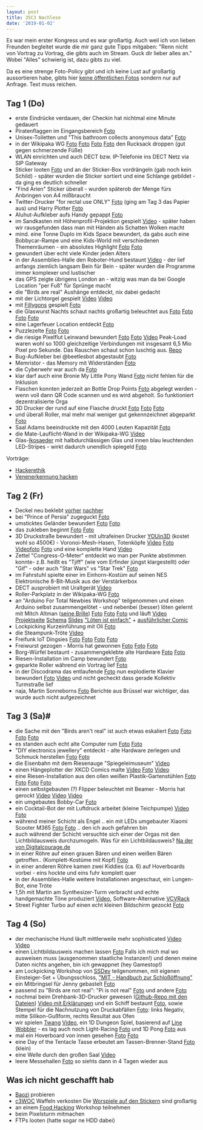 ```yaml
---
layout: post
title: 35C3 Nachlese
date: '2019-01-02'
---
```


Es war mein erster Kongress und es war großartig. Auch weil ich von lieben Freunden begleitet wurde die mir ganz gute Tipps mitgaben: "Renn nicht von Vortrag zu Vortrag, die gibts auch im Stream. Guck dir lieber alles an." Wobei "Alles" schwierig ist, dazu gibts zu viel.

Da es eine strenge Foto-Policy gibt und ich keine Lust auf großartig aussortieren habe, gibts hier [keine öffentlichen Fotos](https://photos.app.goo.gl/XrDhukoyo7UURHgV9) sondern nur auf Anfrage. Text muss reichen.


## Tag 1 (Do)

- erste Eindrücke verdauen, der Checkin hat nichtmal eine Minute gedauert
- Piratenflaggen im Eingangsbereich [Foto](https://photos.google.com/share/AF1QipOFq0Eu1vWc-RAp0bWObJ9ZwFFbpjKNJmv-EwgDVvxvTMpLmzAWlYWSTdF8DcYCfg/photo/AF1QipM5tgWFKjVdzbSntVLMojgY3U-GdIbg6AY-mExw?key=enJMOTBHTWx6OXBCNDlxMklqN25UUDBPZTUyMXB3)
- Unisex-Toiletten und "This bathroom collects anonymous data" [Foto](https://photos.google.com/share/AF1QipOFq0Eu1vWc-RAp0bWObJ9ZwFFbpjKNJmv-EwgDVvxvTMpLmzAWlYWSTdF8DcYCfg/photo/AF1QipPI9Ji4tpvrKE9VbmOPDMZ-CRgL_2zZk0eNBD8K?key=enJMOTBHTWx6OXBCNDlxMklqN25UUDBPZTUyMXB3)
- in der Wikipaka WG [Foto](https://photos.google.com/share/AF1QipOFq0Eu1vWc-RAp0bWObJ9ZwFFbpjKNJmv-EwgDVvxvTMpLmzAWlYWSTdF8DcYCfg/photo/AF1QipP6M419XIquHNauboEb15l319_bgXvtqobrobKi?key=enJMOTBHTWx6OXBCNDlxMklqN25UUDBPZTUyMXB3) [Foto](https://photos.google.com/share/AF1QipOFq0Eu1vWc-RAp0bWObJ9ZwFFbpjKNJmv-EwgDVvxvTMpLmzAWlYWSTdF8DcYCfg/photo/AF1QipNZgMhaq8SHnQ8NFXAkBo5lNc10VMAvx0kHdCr5?key=enJMOTBHTWx6OXBCNDlxMklqN25UUDBPZTUyMXB3) [Foto](https://photos.google.com/share/AF1QipOFq0Eu1vWc-RAp0bWObJ9ZwFFbpjKNJmv-EwgDVvxvTMpLmzAWlYWSTdF8DcYCfg/photo/AF1QipN_JWDJ1nAiOmj4OPeqchkGyvoJU45lTX_9AuZZ?key=enJMOTBHTWx6OXBCNDlxMklqN25UUDBPZTUyMXB3) [Foto](https://photos.google.com/share/AF1QipOFq0Eu1vWc-RAp0bWObJ9ZwFFbpjKNJmv-EwgDVvxvTMpLmzAWlYWSTdF8DcYCfg/photo/AF1QipPKNzTH5zum_anDFzU3Nz6CPHjlcxRNVWg-Kt-e?key=enJMOTBHTWx6OXBCNDlxMklqN25UUDBPZTUyMXB3) den Rucksack droppen (gut gegen schmerzende Füße)
- WLAN einrichten und auch DECT bzw. IP-Telefonie ins DECT Netz via SIP Gateway
- Sticker looten [Foto](https://photos.google.com/share/AF1QipOFq0Eu1vWc-RAp0bWObJ9ZwFFbpjKNJmv-EwgDVvxvTMpLmzAWlYWSTdF8DcYCfg/photo/AF1QipNWtRstksJ9YU8CH4nYv_TdB-_t_Nb5cmqbcI_4?key=enJMOTBHTWx6OXBCNDlxMklqN25UUDBPZTUyMXB3) und an der Sticker-Box vordrängeln (gab noch kein Schild) - später wurden die Sticker sortiert und eine Schlange gebildet - da ging es deutlich schneller
- "Find Arien" Sticker überall - wurden späterob der Menge fürs Anbringen von A4 mißbraucht
- Twitter-Drucker "for rectal use ONLY" [Foto](https://photos.google.com/share/AF1QipOFq0Eu1vWc-RAp0bWObJ9ZwFFbpjKNJmv-EwgDVvxvTMpLmzAWlYWSTdF8DcYCfg/photo/AF1QipOW9WkUp_KRX6A5nEDto4OABj3VHUkQ5SMESM6-?key=enJMOTBHTWx6OXBCNDlxMklqN25UUDBPZTUyMXB3) (ging am Tag 3 das Papier aus) und Harry Plotter [Foto](https://photos.google.com/share/AF1QipOFq0Eu1vWc-RAp0bWObJ9ZwFFbpjKNJmv-EwgDVvxvTMpLmzAWlYWSTdF8DcYCfg/photo/AF1QipOsV6FFqmX_OQa2DSy6Gaj6WrxCWY2IWPrtmdJc?key=enJMOTBHTWx6OXBCNDlxMklqN25UUDBPZTUyMXB3)
- Aluhut-Aufkleber aufs Handy gepappt [Foto](https://photos.google.com/share/AF1QipOFq0Eu1vWc-RAp0bWObJ9ZwFFbpjKNJmv-EwgDVvxvTMpLmzAWlYWSTdF8DcYCfg/photo/AF1QipNiLxvbApQTHhxFbo8_NnixT8KlGxN6xIYSmlQ2?key=enJMOTBHTWx6OXBCNDlxMklqN25UUDBPZTUyMXB3)
- im Sandkasten mit Höhenprofil-Projektion gespielt [Video](https://photos.google.com/share/AF1QipOFq0Eu1vWc-RAp0bWObJ9ZwFFbpjKNJmv-EwgDVvxvTMpLmzAWlYWSTdF8DcYCfg/photo/AF1QipOUGMZn4NR1PsLa7lK9RPtg4BgqxSkbhddV_40m?key=enJMOTBHTWx6OXBCNDlxMklqN25UUDBPZTUyMXB3) - später haben wir rausgefunden dass man mit Händen als Schatten Wolken macht
- mind. eine Tonne Duplo im Kids Space bewundert, da gabs auch eine Bobbycar-Rampe und eine Kids-World mit verschiedenen Themenräumen - ein absolutes Highlight [Foto](https://photos.google.com/share/AF1QipOFq0Eu1vWc-RAp0bWObJ9ZwFFbpjKNJmv-EwgDVvxvTMpLmzAWlYWSTdF8DcYCfg/photo/AF1QipMMca7Vg095yjbvulZ1rSwwwdOaFbedmxt8vHOS?key=enJMOTBHTWx6OXBCNDlxMklqN25UUDBPZTUyMXB3) [Foto](https://photos.google.com/share/AF1QipOFq0Eu1vWc-RAp0bWObJ9ZwFFbpjKNJmv-EwgDVvxvTMpLmzAWlYWSTdF8DcYCfg/photo/AF1QipPkixSVDOasNyIZ7nBWOasNYZ2s2QpDfM-9R4HD?key=enJMOTBHTWx6OXBCNDlxMklqN25UUDBPZTUyMXB3)
- gewundert über echt viele Kinder jeden Alters
- in der Assemblies-Halle den Roboter-Hund bestaunt [Video](https://photos.google.com/share/AF1QipOFq0Eu1vWc-RAp0bWObJ9ZwFFbpjKNJmv-EwgDVvxvTMpLmzAWlYWSTdF8DcYCfg/photo/AF1QipNEzPvORpKLvliPCUnkZMpFG1Pd_gympwyHa_FN?key=enJMOTBHTWx6OXBCNDlxMklqN25UUDBPZTUyMXB3) - der lief anfangs ziemlich langsam Bein für Bein - später wurden die Programme immer komplexer und lustischer
- das GPS zeigte übrigens London an - witzig was man da bei Google Location "per Fuß" für Sprünge macht
- die "Birds are real" Aushänge entdeckt, nix dabei gedacht
- mit der Lichtorgel gespielt [Video](https://photos.google.com/share/AF1QipOFq0Eu1vWc-RAp0bWObJ9ZwFFbpjKNJmv-EwgDVvxvTMpLmzAWlYWSTdF8DcYCfg/photo/AF1QipOL0fzC_xxZt47upeF-lZAb19xlxgqzG9Dhd4Ye?key=enJMOTBHTWx6OXBCNDlxMklqN25UUDBPZTUyMXB3) [Video](https://photos.google.com/share/AF1QipOFq0Eu1vWc-RAp0bWObJ9ZwFFbpjKNJmv-EwgDVvxvTMpLmzAWlYWSTdF8DcYCfg/photo/AF1QipNe4mhJZGqvt8-CNnouiLzJ47_qV1JUAHelsc5P?key=enJMOTBHTWx6OXBCNDlxMklqN25UUDBPZTUyMXB3)
- mit [Fillygons](https://fillygons.ch/) gespielt [Foto](https://photos.google.com/share/AF1QipOFq0Eu1vWc-RAp0bWObJ9ZwFFbpjKNJmv-EwgDVvxvTMpLmzAWlYWSTdF8DcYCfg/photo/AF1QipOZ5J6L6ocnYaDw5lJsvy2cPI_U8VvVZ7D_HQoG?key=enJMOTBHTWx6OXBCNDlxMklqN25UUDBPZTUyMXB3)
- die Glaswurst Nachts schaut nachts großartig beleuchtet aus [Foto](https://photos.google.com/share/AF1QipOFq0Eu1vWc-RAp0bWObJ9ZwFFbpjKNJmv-EwgDVvxvTMpLmzAWlYWSTdF8DcYCfg/photo/AF1QipNFzOF_Av2oo4F5jB95mURGgLYGc4uNxYP4y9ij?key=enJMOTBHTWx6OXBCNDlxMklqN25UUDBPZTUyMXB3) [Foto](https://photos.google.com/share/AF1QipOFq0Eu1vWc-RAp0bWObJ9ZwFFbpjKNJmv-EwgDVvxvTMpLmzAWlYWSTdF8DcYCfg/photo/AF1QipONWBz54n-dn9-8XxDmQV1gMrcYwvwJf17VG6rV?key=enJMOTBHTWx6OXBCNDlxMklqN25UUDBPZTUyMXB3) [Foto](https://photos.google.com/share/AF1QipOFq0Eu1vWc-RAp0bWObJ9ZwFFbpjKNJmv-EwgDVvxvTMpLmzAWlYWSTdF8DcYCfg/photo/AF1QipNY6VW6sZMSELGhUa9dAeHVbpdtefYsnRhqMTWt?key=enJMOTBHTWx6OXBCNDlxMklqN25UUDBPZTUyMXB3) [Foto](https://photos.google.com/share/AF1QipOFq0Eu1vWc-RAp0bWObJ9ZwFFbpjKNJmv-EwgDVvxvTMpLmzAWlYWSTdF8DcYCfg/photo/AF1QipPmzX_DXnckvaE-MlkOP-ff_msCEl9dObV32xzt?key=enJMOTBHTWx6OXBCNDlxMklqN25UUDBPZTUyMXB3)
- eine Lagerfeuer Location entdeckt [Foto](https://photos.google.com/share/AF1QipOFq0Eu1vWc-RAp0bWObJ9ZwFFbpjKNJmv-EwgDVvxvTMpLmzAWlYWSTdF8DcYCfg/photo/AF1QipO-mergGDtsvxPqv__sgkkvQ83mSg6MtJp_ZBxF?key=enJMOTBHTWx6OXBCNDlxMklqN25UUDBPZTUyMXB3)
- Puzzlezelte [Foto](https://photos.google.com/share/AF1QipOFq0Eu1vWc-RAp0bWObJ9ZwFFbpjKNJmv-EwgDVvxvTMpLmzAWlYWSTdF8DcYCfg/photo/AF1QipPrhs4uErIXPQ_O19sn2PqZiJjEi_XmqOcZLCIR?key=enJMOTBHTWx6OXBCNDlxMklqN25UUDBPZTUyMXB3) [Foto](https://photos.google.com/share/AF1QipOFq0Eu1vWc-RAp0bWObJ9ZwFFbpjKNJmv-EwgDVvxvTMpLmzAWlYWSTdF8DcYCfg/photo/AF1QipM931w8COBVHQ4ZSBbjHZNWO3l_sDUTflo7W1up?key=enJMOTBHTWx6OXBCNDlxMklqN25UUDBPZTUyMXB3)
- die riesige Pixelflut Leinwand bewundert [Foto](https://photos.google.com/share/AF1QipOFq0Eu1vWc-RAp0bWObJ9ZwFFbpjKNJmv-EwgDVvxvTMpLmzAWlYWSTdF8DcYCfg/photo/AF1QipOluOwhNi-X0aUM_3RstzeqrOgeaPl0J8SaLjTf?key=enJMOTBHTWx6OXBCNDlxMklqN25UUDBPZTUyMXB3) [Foto](https://photos.google.com/share/AF1QipOFq0Eu1vWc-RAp0bWObJ9ZwFFbpjKNJmv-EwgDVvxvTMpLmzAWlYWSTdF8DcYCfg/photo/AF1QipNDj74tQLRIWDWTvf2enMOARr-_vPX-w8TCQErT?key=enJMOTBHTWx6OXBCNDlxMklqN25UUDBPZTUyMXB3) [Video](https://photos.google.com/share/AF1QipOFq0Eu1vWc-RAp0bWObJ9ZwFFbpjKNJmv-EwgDVvxvTMpLmzAWlYWSTdF8DcYCfg/photo/AF1QipPxu3gnVc-zC-UipNQoCI6HmiLkMf73Tz82QVRx?key=enJMOTBHTWx6OXBCNDlxMklqN25UUDBPZTUyMXB3) 
Peak-Load waren wohl so 1000 gleichzeitige Verbindungen mit insgesamt 6,5 Mio Pixel pro Sekunde. Das Rauschen schaut schon luschtig aus. [Repo](https://cccgoe.de/wiki/Pixelflut)
- Bug-Aufkleber bei @beetlesbot abgestaubt [Foto](https://photos.google.com/share/AF1QipOFq0Eu1vWc-RAp0bWObJ9ZwFFbpjKNJmv-EwgDVvxvTMpLmzAWlYWSTdF8DcYCfg/photo/AF1QipNTaK6-RS2VGCLT3OMNFH_SxsOjqmmx56RUeTVF?key=enJMOTBHTWx6OXBCNDlxMklqN25UUDBPZTUyMXB3)
- Memristor - das Memory mit Widerständen [Foto](https://photos.google.com/share/AF1QipOFq0Eu1vWc-RAp0bWObJ9ZwFFbpjKNJmv-EwgDVvxvTMpLmzAWlYWSTdF8DcYCfg/photo/AF1QipMuYYb3TfWUaBTJRSpCN4UWyEpNEJz_i5I_Azsc?key=enJMOTBHTWx6OXBCNDlxMklqN25UUDBPZTUyMXB3)
- die Cyberwehr war auch da [Foto](https://photos.google.com/share/AF1QipOFq0Eu1vWc-RAp0bWObJ9ZwFFbpjKNJmv-EwgDVvxvTMpLmzAWlYWSTdF8DcYCfg/photo/AF1QipNcwOMR6MQF5oWrCVbAOPezgDDA31ABP0hUv_P9?key=enJMOTBHTWx6OXBCNDlxMklqN25UUDBPZTUyMXB3)
- klar darf auch eine Bronie My Little Pony Wand [Foto](https://photos.google.com/share/AF1QipOFq0Eu1vWc-RAp0bWObJ9ZwFFbpjKNJmv-EwgDVvxvTMpLmzAWlYWSTdF8DcYCfg/photo/AF1QipM4iF17hdPtWDFhEDERFoZHiGpVmgzhCtmBkKti?key=enJMOTBHTWx6OXBCNDlxMklqN25UUDBPZTUyMXB3) nicht fehlen für die Inklusion
- Flaschen konnten jederzeit an Bottle Drop Points [Foto](https://photos.google.com/share/AF1QipOFq0Eu1vWc-RAp0bWObJ9ZwFFbpjKNJmv-EwgDVvxvTMpLmzAWlYWSTdF8DcYCfg/photo/AF1QipOmujVkq711_hu_cCSIEOX9tsJP9F25cSedPlD0?key=enJMOTBHTWx6OXBCNDlxMklqN25UUDBPZTUyMXB3) abgelegt werden - wenn voll dann QR Code scannen und es wird abgeholt. So funktioniert dezentralisierte Orga
- 3D Drucker der rund auf eine Flasche druckt [Foto](https://photos.google.com/share/AF1QipOFq0Eu1vWc-RAp0bWObJ9ZwFFbpjKNJmv-EwgDVvxvTMpLmzAWlYWSTdF8DcYCfg/photo/AF1QipNhOZKfojhIkt1zV5BUsWSNtueJI894ywsifLM8?key=enJMOTBHTWx6OXBCNDlxMklqN25UUDBPZTUyMXB3) [Foto](https://photos.google.com/share/AF1QipOFq0Eu1vWc-RAp0bWObJ9ZwFFbpjKNJmv-EwgDVvxvTMpLmzAWlYWSTdF8DcYCfg/photo/AF1QipMAGaXD2WlUL-0A820RXqaAse9DkSoaV-iHTlz-?key=enJMOTBHTWx6OXBCNDlxMklqN25UUDBPZTUyMXB3) [Foto](https://photos.google.com/share/AF1QipOFq0Eu1vWc-RAp0bWObJ9ZwFFbpjKNJmv-EwgDVvxvTMpLmzAWlYWSTdF8DcYCfg/photo/AF1QipMfxs75X8U_uY1GjwesDsmWY2YI9svXUh_lveLa?key=enJMOTBHTWx6OXBCNDlxMklqN25UUDBPZTUyMXB3)
- und überall Roller, mal mehr mal weniger gut gekennzeichnet abgeparkt [Foto](https://photos.google.com/share/AF1QipOFq0Eu1vWc-RAp0bWObJ9ZwFFbpjKNJmv-EwgDVvxvTMpLmzAWlYWSTdF8DcYCfg/photo/AF1QipMa0KT0d_V_1VlbVKyQzDgbXgKAH3mVWh74G7nY?key=enJMOTBHTWx6OXBCNDlxMklqN25UUDBPZTUyMXB3)
- Saal Adams beeindruckte mit den 4000 Leuten Kapazität [Foto](https://photos.google.com/share/AF1QipOFq0Eu1vWc-RAp0bWObJ9ZwFFbpjKNJmv-EwgDVvxvTMpLmzAWlYWSTdF8DcYCfg?key=enJMOTBHTWx6OXBCNDlxMklqN25UUDBPZTUyMXB3) 
- die Mate-Lauflicht-Wand in der Wikipaka-WG [Video](https://photos.google.com/share/AF1QipOFq0Eu1vWc-RAp0bWObJ9ZwFFbpjKNJmv-EwgDVvxvTMpLmzAWlYWSTdF8DcYCfg/photo/AF1QipMYHEZ1IarECXcLx5vzdK0hmH7Zt-6j7ll9Fs17?key=enJMOTBHTWx6OXBCNDlxMklqN25UUDBPZTUyMXB3)
- Glas-[Ikosaeder](https://de.wikipedia.org/wiki/Ikosaeder) mit halbdurchlässigen Glas und innen blau leuchtenden LED-Stripes - wirkt dadurch unendlich spiegeld [Foto](https://photos.google.com/share/AF1QipOFq0Eu1vWc-RAp0bWObJ9ZwFFbpjKNJmv-EwgDVvxvTMpLmzAWlYWSTdF8DcYCfg/photo/AF1QipO1lT68k05CPO2jaEeljyqxsSQIAyVcx54kaMhu?key=enJMOTBHTWx6OXBCNDlxMklqN25UUDBPZTUyMXB3)
 

Vorträge:
- [Hackerethik](https://media.ccc.de/v/35c3-10011-hackerethik_-_eine_einfuhrung) 
- [Venenerkennung hacken](https://media.ccc.de/v/35c3-9545-venenerkennung_hacken)

## Tag 2 (Fr)

- Deckel neu beklebt [vorher](https://photos.google.com/share/AF1QipOFq0Eu1vWc-RAp0bWObJ9ZwFFbpjKNJmv-EwgDVvxvTMpLmzAWlYWSTdF8DcYCfg/photo/AF1QipM0MUCKhDGjsIHaEDvXcYnkP-A3GzozNke-gwlH?key=enJMOTBHTWx6OXBCNDlxMklqN25UUDBPZTUyMXB3) [nachher](https://photos.google.com/share/AF1QipOFq0Eu1vWc-RAp0bWObJ9ZwFFbpjKNJmv-EwgDVvxvTMpLmzAWlYWSTdF8DcYCfg/photo/AF1QipNCM66rJ2gG2UmgTsRu3uBTRjqCFhHUVLPe2pxt?key=enJMOTBHTWx6OXBCNDlxMklqN25UUDBPZTUyMXB3)
- bei "Prince of Persia" zugeguckt [Foto](https://photos.google.com/share/AF1QipOFq0Eu1vWc-RAp0bWObJ9ZwFFbpjKNJmv-EwgDVvxvTMpLmzAWlYWSTdF8DcYCfg/photo/AF1QipPcWhZwSUoXDWIy_v4i1S97VbsI0m3fKtLTymEZ?key=enJMOTBHTWx6OXBCNDlxMklqN25UUDBPZTUyMXB3)
- umsticktes Geländer bewundert [Foto](https://photos.google.com/share/AF1QipOFq0Eu1vWc-RAp0bWObJ9ZwFFbpjKNJmv-EwgDVvxvTMpLmzAWlYWSTdF8DcYCfg/photo/AF1QipMw1lm8c1nKkMw5zQ88zURZxXpamriDu2Ko-DW3?key=enJMOTBHTWx6OXBCNDlxMklqN25UUDBPZTUyMXB3) [Foto](https://photos.google.com/share/AF1QipOFq0Eu1vWc-RAp0bWObJ9ZwFFbpjKNJmv-EwgDVvxvTMpLmzAWlYWSTdF8DcYCfg/photo/AF1QipMLWBkKoUK0mpc6LnQLyfFYL35lZXj6xC5euOnA?key=enJMOTBHTWx6OXBCNDlxMklqN25UUDBPZTUyMXB3)
- das zukleben beginnt [Foto](https://photos.google.com/share/AF1QipOFq0Eu1vWc-RAp0bWObJ9ZwFFbpjKNJmv-EwgDVvxvTMpLmzAWlYWSTdF8DcYCfg/photo/AF1QipN6DeILUKPsdlxWdYlMaLWMSFq_rOVkllw1yd1T?key=enJMOTBHTWx6OXBCNDlxMklqN25UUDBPZTUyMXB3) [Foto](https://photos.google.com/share/AF1QipOFq0Eu1vWc-RAp0bWObJ9ZwFFbpjKNJmv-EwgDVvxvTMpLmzAWlYWSTdF8DcYCfg/photo/AF1QipMjZjab5RRq9DrVpxsdWYH1nfG4fZ3oVtlHbJQ3?key=enJMOTBHTWx6OXBCNDlxMklqN25UUDBPZTUyMXB3)
- 3D Druckstraße bewundert - mit ultrafeinen Drucker [YOUin3D](https://3d-druck-shop.youin3d.com/3d-drucker-verkauf-berlin-neue-gebrauchte-3d-printer/) (kostet wohl so 4500€) - Voronoi-Mesh-Hasen, Totenköpfe [Video](https://photos.google.com/share/AF1QipOFq0Eu1vWc-RAp0bWObJ9ZwFFbpjKNJmv-EwgDVvxvTMpLmzAWlYWSTdF8DcYCfg/photo/AF1QipP_yeKolkzPLv_o1AgstHJak1Vv-YnBOTkpYzyI?key=enJMOTBHTWx6OXBCNDlxMklqN25UUDBPZTUyMXB3) [Foto](https://photos.google.com/share/AF1QipOFq0Eu1vWc-RAp0bWObJ9ZwFFbpjKNJmv-EwgDVvxvTMpLmzAWlYWSTdF8DcYCfg/photo/AF1QipMEB7wUQQFSILTIWbjS_9F7Wzy7mXQYHkfjDrJ9?key=enJMOTBHTWx6OXBCNDlxMklqN25UUDBPZTUyMXB3) [Videofoto](https://photos.google.com/share/AF1QipOFq0Eu1vWc-RAp0bWObJ9ZwFFbpjKNJmv-EwgDVvxvTMpLmzAWlYWSTdF8DcYCfg/photo/AF1QipM4Cfmq9yvgRp9uQJPBDxlSNJfodL12U29Wn_87?key=enJMOTBHTWx6OXBCNDlxMklqN25UUDBPZTUyMXB3) [Foto](https://photos.google.com/share/AF1QipOFq0Eu1vWc-RAp0bWObJ9ZwFFbpjKNJmv-EwgDVvxvTMpLmzAWlYWSTdF8DcYCfg/photo/AF1QipMKgD1bU9gO3Bqwkg5dFE_5PFeqDY5Cus7nQt7-?key=enJMOTBHTWx6OXBCNDlxMklqN25UUDBPZTUyMXB3) und eine komplette Hand [Video](https://photos.google.com/share/AF1QipOFq0Eu1vWc-RAp0bWObJ9ZwFFbpjKNJmv-EwgDVvxvTMpLmzAWlYWSTdF8DcYCfg/photo/AF1QipOcdIVtf2WjnM9oY-qLlIfzuRjEf3kw4pimUttF?key=enJMOTBHTWx6OXBCNDlxMklqN25UUDBPZTUyMXB3)
- Zettel "Congress-O-Meter" entdeckt wo man per Punkte abstimmen konnte- z.B. heißt es "Tjiff" (wie vom Erfinder jüngst klargestellt) oder "Gif" - oder auch "Star Wars" vs "Star Trek" [Foto](https://photos.google.com/share/AF1QipOFq0Eu1vWc-RAp0bWObJ9ZwFFbpjKNJmv-EwgDVvxvTMpLmzAWlYWSTdF8DcYCfg/photo/AF1QipPCdpAu1SGgnqGU158zikZUPqO5WXX9cWC2E_s9?key=enJMOTBHTWx6OXBCNDlxMklqN25UUDBPZTUyMXB3)
- im Fahrstuhl spielte einer im Einhorn-Kostüm auf seinen NES Elektronische 8-Bit-Musik aus der Verstärkerbox
- DECT ausprobiert mit Uraltgerät [Video](https://photos.google.com/share/AF1QipOFq0Eu1vWc-RAp0bWObJ9ZwFFbpjKNJmv-EwgDVvxvTMpLmzAWlYWSTdF8DcYCfg/photo/AF1QipOtTq0ZubG6G8hcOgfJC1IzAv3Tj5Y1CJd9yO8T?key=enJMOTBHTWx6OXBCNDlxMklqN25UUDBPZTUyMXB3)
- Roller-Parkplatz in der Wikipaka-WG [Foto](https://photos.google.com/share/AF1QipOFq0Eu1vWc-RAp0bWObJ9ZwFFbpjKNJmv-EwgDVvxvTMpLmzAWlYWSTdF8DcYCfg/photo/AF1QipPmVfunGK_AHKW6qaTxIGZw5zHUnCK7WRGzY5BR?key=enJMOTBHTWx6OXBCNDlxMklqN25UUDBPZTUyMXB3)
- an "Arduino For Total Newbies Workshop" teilgenommen und einen Arduino selbst zusammengelötet - und nebenbei (besser) löten gelernt mit Mitch Altman ([seine Brille](https://photos.google.com/share/AF1QipOFq0Eu1vWc-RAp0bWObJ9ZwFFbpjKNJmv-EwgDVvxvTMpLmzAWlYWSTdF8DcYCfg/photo/AF1QipP_wQfRl65nUgNkiJYTEhCDQUIylyCKBuWkIC18?key=enJMOTBHTWx6OXBCNDlxMklqN25UUDBPZTUyMXB3)) [Foto](https://photos.google.com/share/AF1QipOFq0Eu1vWc-RAp0bWObJ9ZwFFbpjKNJmv-EwgDVvxvTMpLmzAWlYWSTdF8DcYCfg/photo/AF1QipN867PtSios07wS5tpTr5-W3J34OjFvGW07lqoC?key=enJMOTBHTWx6OXBCNDlxMklqN25UUDBPZTUyMXB3) [Foto](https://photos.google.com/share/AF1QipOFq0Eu1vWc-RAp0bWObJ9ZwFFbpjKNJmv-EwgDVvxvTMpLmzAWlYWSTdF8DcYCfg/photo/AF1QipPQdJO3XqMwYNpaJe6J0J4PFohCky8N60qwx9mL?key=enJMOTBHTWx6OXBCNDlxMklqN25UUDBPZTUyMXB3) [Foto](https://photos.google.com/share/AF1QipOFq0Eu1vWc-RAp0bWObJ9ZwFFbpjKNJmv-EwgDVvxvTMpLmzAWlYWSTdF8DcYCfg/photo/AF1QipPbFMg3ucBBvqhITSfA6Z_8kl_EtpeRHLKzVjWW?key=enJMOTBHTWx6OXBCNDlxMklqN25UUDBPZTUyMXB3) und läuft [Video](https://photos.google.com/share/AF1QipOFq0Eu1vWc-RAp0bWObJ9ZwFFbpjKNJmv-EwgDVvxvTMpLmzAWlYWSTdF8DcYCfg/photo/AF1QipO2pRO4kxGsWE0M-fNBYVdp2jp9nkNGMEkJjqOR?key=enJMOTBHTWx6OXBCNDlxMklqN25UUDBPZTUyMXB3) 
[Projektseite](https://cornfieldelectronics.com/cfe/projects/tvbg_arduino/tvbg_arduino_workshop.php) 
[Schema](https://cornfieldelectronics.com/cfe/projects/tvbg_arduino/arduino_tvbgone_schematic.pdf) 
[Slides](https://cornfieldelectronics.com/cfe/projects/tvbg_arduino/ppt/A4TN_U-Do-It-Duino%205.pdf) 
["Löten ist einfach"](https://cornfieldelectronics.com/cfe/images/mfaire/soldercomic_de.jpg) + 
[ausführlicher Comic](http://mightyohm.com/files/soldercomic/translations/DE_SolderComic.pdf)
- Lockpicking Kurzeinführung mit Oli [Foto](https://photos.google.com/share/AF1QipOFq0Eu1vWc-RAp0bWObJ9ZwFFbpjKNJmv-EwgDVvxvTMpLmzAWlYWSTdF8DcYCfg/photo/AF1QipPALE2sdyQUjxwqS4BksfKmuRQU92plAj5YFi73?key=enJMOTBHTWx6OXBCNDlxMklqN25UUDBPZTUyMXB3)
- die Steampunk-Tröte [Video](https://photos.google.com/share/AF1QipOFq0Eu1vWc-RAp0bWObJ9ZwFFbpjKNJmv-EwgDVvxvTMpLmzAWlYWSTdF8DcYCfg/photo/AF1QipNQu1QpPpHAKV8L8eLYMI06WxNuBjuOZlqxYpgA?key=enJMOTBHTWx6OXBCNDlxMklqN25UUDBPZTUyMXB3)
- Freifunk IoT Dingsies [Foto](https://photos.google.com/share/AF1QipOFq0Eu1vWc-RAp0bWObJ9ZwFFbpjKNJmv-EwgDVvxvTMpLmzAWlYWSTdF8DcYCfg/photo/AF1QipOBbOPAbMoFz8hYut8eljNU9WrjwjhzCLxJWomh?key=enJMOTBHTWx6OXBCNDlxMklqN25UUDBPZTUyMXB3) [Foto](https://photos.google.com/share/AF1QipOFq0Eu1vWc-RAp0bWObJ9ZwFFbpjKNJmv-EwgDVvxvTMpLmzAWlYWSTdF8DcYCfg/photo/AF1QipObTuTFfFZXikTuHWZsNgLsFxz2mxEfPNHLrAw4?key=enJMOTBHTWx6OXBCNDlxMklqN25UUDBPZTUyMXB3) [Foto](https://photos.google.com/share/AF1QipOFq0Eu1vWc-RAp0bWObJ9ZwFFbpjKNJmv-EwgDVvxvTMpLmzAWlYWSTdF8DcYCfg/photo/AF1QipOK4jEXVjk4EYZsKNJ-DF1Y58zi9YXKPz5gDTsT?key=enJMOTBHTWx6OXBCNDlxMklqN25UUDBPZTUyMXB3) [Foto](https://photos.google.com/share/AF1QipOFq0Eu1vWc-RAp0bWObJ9ZwFFbpjKNJmv-EwgDVvxvTMpLmzAWlYWSTdF8DcYCfg/photo/AF1QipMD3rD-o1-QUXG0d21pL3aSzXxotRT9MxpjHdmw?key=enJMOTBHTWx6OXBCNDlxMklqN25UUDBPZTUyMXB3)
- Freiwurst gezogen - Morris hat gewonnen [Foto](https://photos.google.com/share/AF1QipOFq0Eu1vWc-RAp0bWObJ9ZwFFbpjKNJmv-EwgDVvxvTMpLmzAWlYWSTdF8DcYCfg/photo/AF1QipPH9UhGVl_7mLEgzwVgvDKbv4HfPybL9b0f0APk?key=enJMOTBHTWx6OXBCNDlxMklqN25UUDBPZTUyMXB3) [Foto](https://photos.google.com/share/AF1QipOFq0Eu1vWc-RAp0bWObJ9ZwFFbpjKNJmv-EwgDVvxvTMpLmzAWlYWSTdF8DcYCfg/photo/AF1QipMe2GChBHoq3DV89YQwfFQODdDBGAcQN8-tx2US?key=enJMOTBHTWx6OXBCNDlxMklqN25UUDBPZTUyMXB3) [Foto](https://photos.google.com/share/AF1QipOFq0Eu1vWc-RAp0bWObJ9ZwFFbpjKNJmv-EwgDVvxvTMpLmzAWlYWSTdF8DcYCfg/photo/AF1QipPesmzNrpTh0YovnGBXzJkieQ3Ivzl4iupacMUr?key=enJMOTBHTWx6OXBCNDlxMklqN25UUDBPZTUyMXB3)
- Borg-Würfel bestaunt - zusammengeklebte alte Hardware [Foto](https://photos.google.com/share/AF1QipOFq0Eu1vWc-RAp0bWObJ9ZwFFbpjKNJmv-EwgDVvxvTMpLmzAWlYWSTdF8DcYCfg/photo/AF1QipPOwQ_eqYA6eZdKpViITJ7kZ8URqIWiYwXQsKZp?key=enJMOTBHTWx6OXBCNDlxMklqN25UUDBPZTUyMXB3) [Foto](https://photos.google.com/share/AF1QipOFq0Eu1vWc-RAp0bWObJ9ZwFFbpjKNJmv-EwgDVvxvTMpLmzAWlYWSTdF8DcYCfg/photo/AF1QipMhEMvtlLXFuGarpIE7XpQTkQZwmy3aKDa2GDEc?key=enJMOTBHTWx6OXBCNDlxMklqN25UUDBPZTUyMXB3)
- Riesen-Installation im Camp bewundert [Foto](https://photos.google.com/share/AF1QipOFq0Eu1vWc-RAp0bWObJ9ZwFFbpjKNJmv-EwgDVvxvTMpLmzAWlYWSTdF8DcYCfg/photo/AF1QipPddpvJbyl9hXZ9zjuBBeBR7eWcL6YS6GLSYAJp?key=enJMOTBHTWx6OXBCNDlxMklqN25UUDBPZTUyMXB3)
- geparkte Roller während ein Vortrag lief [Foto](https://photos.google.com/share/AF1QipOFq0Eu1vWc-RAp0bWObJ9ZwFFbpjKNJmv-EwgDVvxvTMpLmzAWlYWSTdF8DcYCfg/photo/AF1QipPIpDo4VVaONPk6yb2OrTTI7pSkuEN4n4oesgDD?key=enJMOTBHTWx6OXBCNDlxMklqN25UUDBPZTUyMXB3)
- in der Discodrama das entlaufende [Foto](https://photos.google.com/share/AF1QipOFq0Eu1vWc-RAp0bWObJ9ZwFFbpjKNJmv-EwgDVvxvTMpLmzAWlYWSTdF8DcYCfg/photo/AF1QipP_CLt2Dbpk35kl9i-soHDER7kUmMPa8NY6MjSK?key=enJMOTBHTWx6OXBCNDlxMklqN25UUDBPZTUyMXB3) nun explodierte Klavier bewundert [Foto](https://photos.google.com/share/AF1QipOFq0Eu1vWc-RAp0bWObJ9ZwFFbpjKNJmv-EwgDVvxvTMpLmzAWlYWSTdF8DcYCfg/photo/AF1QipPkWT2gqI7aT6kpZBvwFv7CV0aJ3tXx6NH7Lcto?key=enJMOTBHTWx6OXBCNDlxMklqN25UUDBPZTUyMXB3) [Video](https://photos.google.com/share/AF1QipOFq0Eu1vWc-RAp0bWObJ9ZwFFbpjKNJmv-EwgDVvxvTMpLmzAWlYWSTdF8DcYCfg/photo/AF1QipMTNpqfx_N5gTJDUMNYDXjl5Ws-1meDcHuFhUnv?key=enJMOTBHTWx6OXBCNDlxMklqN25UUDBPZTUyMXB3) und nicht gecheckt dass gerade Kollektiv Turmstraße lief
- naja, Martin Sonneborns [Foto](https://photos.google.com/share/AF1QipOFq0Eu1vWc-RAp0bWObJ9ZwFFbpjKNJmv-EwgDVvxvTMpLmzAWlYWSTdF8DcYCfg/photo/AF1QipOT3YTf6sb7JSpl3lZvMMLV8Zn2z0yfrZlS43jQ?key=enJMOTBHTWx6OXBCNDlxMklqN25UUDBPZTUyMXB3) Berichte aus Brüssel war wichtiger, das wurde auch nicht aufgezeichnet

## Tag 3 (Sa)#
- die Sache mit den "Birds aren't real" ist auch etwas eskaliert [Foto](https://photos.google.com/share/AF1QipOFq0Eu1vWc-RAp0bWObJ9ZwFFbpjKNJmv-EwgDVvxvTMpLmzAWlYWSTdF8DcYCfg/photo/AF1QipNQdg0YY2VkRiSGIjcafjW37gtC7Sr9DbUZZCm5?key=enJMOTBHTWx6OXBCNDlxMklqN25UUDBPZTUyMXB3) [Foto](https://photos.google.com/share/AF1QipOFq0Eu1vWc-RAp0bWObJ9ZwFFbpjKNJmv-EwgDVvxvTMpLmzAWlYWSTdF8DcYCfg/photo/AF1QipMVSoORT-8tHp8ecxiU-1jwitNqbWmjOeaTNT0n?key=enJMOTBHTWx6OXBCNDlxMklqN25UUDBPZTUyMXB3) [Foto](https://photos.google.com/share/AF1QipOFq0Eu1vWc-RAp0bWObJ9ZwFFbpjKNJmv-EwgDVvxvTMpLmzAWlYWSTdF8DcYCfg/photo/AF1QipP2alLJE_WTUeZv0Rw82-rWynkHU-4bLWIsEBvm?key=enJMOTBHTWx6OXBCNDlxMklqN25UUDBPZTUyMXB3) [Foto](https://photos.google.com/share/AF1QipOFq0Eu1vWc-RAp0bWObJ9ZwFFbpjKNJmv-EwgDVvxvTMpLmzAWlYWSTdF8DcYCfg/photo/AF1QipOC8pz4k9F58AdH8zgCIOsrnqbi7kATbWmsJ_8s?key=enJMOTBHTWx6OXBCNDlxMklqN25UUDBPZTUyMXB3)
- es standen auch echt alte Computer rum [Foto](https://photos.google.com/share/AF1QipOFq0Eu1vWc-RAp0bWObJ9ZwFFbpjKNJmv-EwgDVvxvTMpLmzAWlYWSTdF8DcYCfg/photo/AF1QipNAOqdEco1PoTKMvh6-NqtwHE4yVJ-Md9yDCUDR?key=enJMOTBHTWx6OXBCNDlxMklqN25UUDBPZTUyMXB3) [Foto](https://photos.google.com/share/AF1QipOFq0Eu1vWc-RAp0bWObJ9ZwFFbpjKNJmv-EwgDVvxvTMpLmzAWlYWSTdF8DcYCfg/photo/AF1QipNcOkObDEMgqJdsIonlZox_G2xN3URCJVk6ilBT?key=enJMOTBHTWx6OXBCNDlxMklqN25UUDBPZTUyMXB3)
- "DIY electronics jewellery" entdeckt - alte Hardware zerlegen und Schmuck herstellen [Foto](https://photos.google.com/share/AF1QipOFq0Eu1vWc-RAp0bWObJ9ZwFFbpjKNJmv-EwgDVvxvTMpLmzAWlYWSTdF8DcYCfg/photo/AF1QipO_-BFyPZFSRuoxGzNvLc3uQLLFnUA92AyiZSAO?key=enJMOTBHTWx6OXBCNDlxMklqN25UUDBPZTUyMXB3) [Foto](https://photos.google.com/share/AF1QipOFq0Eu1vWc-RAp0bWObJ9ZwFFbpjKNJmv-EwgDVvxvTMpLmzAWlYWSTdF8DcYCfg/photo/AF1QipO7qRoZGwAZDRybDXFit9umCkqw33-wXRoRpggh?key=enJMOTBHTWx6OXBCNDlxMklqN25UUDBPZTUyMXB3)
- die Eisenbahn mit dem Riesenauge "Spiegeleimuseum" [Video](https://photos.google.com/share/AF1QipOFq0Eu1vWc-RAp0bWObJ9ZwFFbpjKNJmv-EwgDVvxvTMpLmzAWlYWSTdF8DcYCfg/photo/AF1QipPxAB84wMaoIuJQz60i4BfrrMf5DerLdkyPemAV?key=enJMOTBHTWx6OXBCNDlxMklqN25UUDBPZTUyMXB3)
- einen Hängeplotter der XKCD Comics malte [Video](https://photos.google.com/share/AF1QipOFq0Eu1vWc-RAp0bWObJ9ZwFFbpjKNJmv-EwgDVvxvTMpLmzAWlYWSTdF8DcYCfg/photo/AF1QipPy-i_KyU8re-KPrhfFAdqNlLN94R1veW3036_L?key=enJMOTBHTWx6OXBCNDlxMklqN25UUDBPZTUyMXB3) [Foto](https://photos.google.com/share/AF1QipOFq0Eu1vWc-RAp0bWObJ9ZwFFbpjKNJmv-EwgDVvxvTMpLmzAWlYWSTdF8DcYCfg/photo/AF1QipNlNHDvNHvuG6k8uRpD3nLyQlLuq8cue3YM6Ltl?key=enJMOTBHTWx6OXBCNDlxMklqN25UUDBPZTUyMXB3) [Video](https://photos.google.com/share/AF1QipOFq0Eu1vWc-RAp0bWObJ9ZwFFbpjKNJmv-EwgDVvxvTMpLmzAWlYWSTdF8DcYCfg/photo/AF1QipOYRQnfM1YJ_V0IUEUwpz4dJBuYh7MsQY2Aal2Z?key=enJMOTBHTWx6OXBCNDlxMklqN25UUDBPZTUyMXB3)
- eine Riesen-Installation aus den ollen weißen Plastik-Gartenstühlen [Foto](https://photos.google.com/share/AF1QipOFq0Eu1vWc-RAp0bWObJ9ZwFFbpjKNJmv-EwgDVvxvTMpLmzAWlYWSTdF8DcYCfg/photo/AF1QipOezw4kPj4KdZtuGI8WGBM3s7PlNkyT2pDCCFeu?key=enJMOTBHTWx6OXBCNDlxMklqN25UUDBPZTUyMXB3) [Foto](https://photos.google.com/share/AF1QipOFq0Eu1vWc-RAp0bWObJ9ZwFFbpjKNJmv-EwgDVvxvTMpLmzAWlYWSTdF8DcYCfg/photo/AF1QipPyrvx4xSaHV0Rl9rgJbg7r5EHVcvuCBN1XwUWt?key=enJMOTBHTWx6OXBCNDlxMklqN25UUDBPZTUyMXB3) [Foto](https://photos.google.com/share/AF1QipOFq0Eu1vWc-RAp0bWObJ9ZwFFbpjKNJmv-EwgDVvxvTMpLmzAWlYWSTdF8DcYCfg/photo/AF1QipPWGPXOfA0G03tZUjhaB5JGZOvSELMHh3BOn2R2?key=enJMOTBHTWx6OXBCNDlxMklqN25UUDBPZTUyMXB3) [Foto](https://photos.google.com/share/AF1QipOFq0Eu1vWc-RAp0bWObJ9ZwFFbpjKNJmv-EwgDVvxvTMpLmzAWlYWSTdF8DcYCfg/photo/AF1QipP3aovT8oxeefwbgzIXLDarxfkGDHmSLN4Yjzw0?key=enJMOTBHTWx6OXBCNDlxMklqN25UUDBPZTUyMXB3)
- einen selbstgebauten (?) Flipper beleuchtet mit Beamer - Morris hat gerockt [Video](https://photos.google.com/share/AF1QipOFq0Eu1vWc-RAp0bWObJ9ZwFFbpjKNJmv-EwgDVvxvTMpLmzAWlYWSTdF8DcYCfg/photo/AF1QipM6tmYRVXdz82p-fcoWSKf9P3ZBsB9i10UMPc2Q?key=enJMOTBHTWx6OXBCNDlxMklqN25UUDBPZTUyMXB3) [Video](https://photos.google.com/share/AF1QipOFq0Eu1vWc-RAp0bWObJ9ZwFFbpjKNJmv-EwgDVvxvTMpLmzAWlYWSTdF8DcYCfg/photo/AF1QipMzVhH6jPL3wJbh-jjoRq69HLYutBKpB9hvgBNz?key=enJMOTBHTWx6OXBCNDlxMklqN25UUDBPZTUyMXB3) [Video](https://photos.google.com/share/AF1QipOFq0Eu1vWc-RAp0bWObJ9ZwFFbpjKNJmv-EwgDVvxvTMpLmzAWlYWSTdF8DcYCfg/photo/AF1QipNtBBSNqCqwGtNomlwgydAspoMQiJhrZeze1xnn?key=enJMOTBHTWx6OXBCNDlxMklqN25UUDBPZTUyMXB3) 
- ein umgebautes Bobby-Car [Foto](https://photos.google.com/share/AF1QipOFq0Eu1vWc-RAp0bWObJ9ZwFFbpjKNJmv-EwgDVvxvTMpLmzAWlYWSTdF8DcYCfg/photo/AF1QipMaLjGCYiYk7rCU1PCr4jnvj8OB7c54mqRAl2Cf?key=enJMOTBHTWx6OXBCNDlxMklqN25UUDBPZTUyMXB3)
- ein Cocktail-Bot der mit Luftdruck arbeitet (kleine Teichpumpe) [Video](https://photos.google.com/share/AF1QipOFq0Eu1vWc-RAp0bWObJ9ZwFFbpjKNJmv-EwgDVvxvTMpLmzAWlYWSTdF8DcYCfg/photo/AF1QipN_FKF_zs5rcm3uYzsloJDTFKA15kym2KzkjufM?key=enJMOTBHTWx6OXBCNDlxMklqN25UUDBPZTUyMXB3) [Foto](https://photos.google.com/share/AF1QipOFq0Eu1vWc-RAp0bWObJ9ZwFFbpjKNJmv-EwgDVvxvTMpLmzAWlYWSTdF8DcYCfg/photo/AF1QipN6q2aOAaP6CUqoNqLyXInB3JaxVoQoqbuGM4HS?key=enJMOTBHTWx6OXBCNDlxMklqN25UUDBPZTUyMXB3)
- während meiner Schicht als Engel .. ein mit LEDs umgebauter Xiaomi Scooter M365 [Foto](https://photos.google.com/share/AF1QipOFq0Eu1vWc-RAp0bWObJ9ZwFFbpjKNJmv-EwgDVvxvTMpLmzAWlYWSTdF8DcYCfg/photo/AF1QipOYeO6WbtF2YcWiz1_1hNQls2_0ZpHgQsjl_inK?key=enJMOTBHTWx6OXBCNDlxMklqN25UUDBPZTUyMXB3) [Foto](https://photos.google.com/share/AF1QipOFq0Eu1vWc-RAp0bWObJ9ZwFFbpjKNJmv-EwgDVvxvTMpLmzAWlYWSTdF8DcYCfg/photo/AF1QipOYk4o-NG4EcgINLyl0-Jc2lSeQH2Slni5T8M6g?key=enJMOTBHTWx6OXBCNDlxMklqN25UUDBPZTUyMXB3) .. den ich auch gefahren bin
- auch während der Schicht versuchte sich einer der Orgas mit den Lichtbildausweis durchzumogeln. Was für ein Lichtbildausweis? [Na der von Digitalcourage.de](https://shop.digitalcourage.de/lichtbildausweis-mit-selbst-gewaehlten-daten.html?xoid=34rtk2uosgrp5jscbm9fb6bmf7)
- in einer Röhre auf einen grauen Bären und einen weißen Bären getroffen.. (Komplett-Kostüme mit Kopf) [Foto](https://photos.google.com/share/AF1QipOFq0Eu1vWc-RAp0bWObJ9ZwFFbpjKNJmv-EwgDVvxvTMpLmzAWlYWSTdF8DcYCfg/photo/AF1QipPnZk2AzuzV7fW_47-cHeRYVD1i6EkHgeT2cdak?key=enJMOTBHTWx6OXBCNDlxMklqN25UUDBPZTUyMXB3)
- in einer anderen Röhre kamen zwei Kiddies (ca. 6) auf Hoverboards vorbei - eins hockte und eins fuhr komplett quer
- in der Assemblies-Halle weitere Installationen angeschaut, ein Lungen-Bot, eine Tröte
- 1,5h mit Martin am Synthesizer-Turm verbracht und echte handgemachte Töne produziert [Video](https://photos.google.com/share/AF1QipOFq0Eu1vWc-RAp0bWObJ9ZwFFbpjKNJmv-EwgDVvxvTMpLmzAWlYWSTdF8DcYCfg/photo/AF1QipM7DsI4qYOZk8oI5gPSztM3ODYPYLlGWOvFgw0Q?key=enJMOTBHTWx6OXBCNDlxMklqN25UUDBPZTUyMXB3), Software-Alternative [VCVRack](https://vcvrack.com)
- Street Fighter Turbo auf einen echt kleinen Bildschirm gezockt [Foto](https://photos.google.com/share/AF1QipOFq0Eu1vWc-RAp0bWObJ9ZwFFbpjKNJmv-EwgDVvxvTMpLmzAWlYWSTdF8DcYCfg/photo/AF1QipOosa5DRIri7wGQ9eXcWw8YFDTamDaxafJZjwlX?key=enJMOTBHTWx6OXBCNDlxMklqN25UUDBPZTUyMXB3)


## Tag 4 (So)

- der mechanische Hund läuft mittlerweile mehr sophisticated [Video](https://photos.google.com/share/AF1QipOFq0Eu1vWc-RAp0bWObJ9ZwFFbpjKNJmv-EwgDVvxvTMpLmzAWlYWSTdF8DcYCfg/photo/AF1QipMBFXew4WWaT1mxJtbf9-wq2kE54c7MW-IRAcuy?key=enJMOTBHTWx6OXBCNDlxMklqN25UUDBPZTUyMXB3) [Video](https://photos.google.com/share/AF1QipOFq0Eu1vWc-RAp0bWObJ9ZwFFbpjKNJmv-EwgDVvxvTMpLmzAWlYWSTdF8DcYCfg/photo/AF1QipMWIperesvR4jlrM_crX0iGdPohVVtm8XclY3qK?key=enJMOTBHTWx6OXBCNDlxMklqN25UUDBPZTUyMXB3)
- einen Lichtbildausweis machen lassen [Foto](https://photos.google.com/share/AF1QipOFq0Eu1vWc-RAp0bWObJ9ZwFFbpjKNJmv-EwgDVvxvTMpLmzAWlYWSTdF8DcYCfg/photo/AF1QipOtFV0m3Rx1ghr4Z9ii8-OHZQB_FmrfZlR2TcST?key=enJMOTBHTWx6OXBCNDlxMklqN25UUDBPZTUyMXB3) Falls ich mich mal wo ausweisen muss (ausgenommen staatliche Instanzen!) und denen meine Daten nichts angehen, bin ich gewappnet (hey Gamestop!)
- am Lockpicking Workshop von [SSDev](https://blog.ssdev.org/) teilgenommen, mit eigenen Einsteiger-Set + Übungsschloss, ["MIT - Handbuch zur Schloßöffnung"](https://www.ssdev.org/lockpicking/MIT_D/)
- ein Mitbringsel für Jenny gebastelt [Foto](https://photos.google.com/share/AF1QipOFq0Eu1vWc-RAp0bWObJ9ZwFFbpjKNJmv-EwgDVvxvTMpLmzAWlYWSTdF8DcYCfg/photo/AF1QipNa7zSK5s0tYL7mGCZtQdWPHS4LBPJ3IgYdSYY9?key=enJMOTBHTWx6OXBCNDlxMklqN25UUDBPZTUyMXB3)
- passend zu "Birds are not real": "Pi is not real" [Foto](https://photos.google.com/share/AF1QipOFq0Eu1vWc-RAp0bWObJ9ZwFFbpjKNJmv-EwgDVvxvTMpLmzAWlYWSTdF8DcYCfg/photo/AF1QipOyggRjLsjisC2bM8aVLkZk2utlVxXOrIeHtL3F?key=enJMOTBHTWx6OXBCNDlxMklqN25UUDBPZTUyMXB3) und andere [Foto](https://photos.google.com/share/AF1QipOFq0Eu1vWc-RAp0bWObJ9ZwFFbpjKNJmv-EwgDVvxvTMpLmzAWlYWSTdF8DcYCfg/photo/AF1QipNxGT1p1nvYDkPGLv5niEMd4w4RHV-X86FiatL-?key=enJMOTBHTWx6OXBCNDlxMklqN25UUDBPZTUyMXB3)
- nochmal beim Drehbank-3D-Drucker gewesen ([Github-Repo mit den Dateien](https://github.com/3DprinterStuff/latheType3DPrinter)) [Video mit Erklärungen](https://photos.google.com/share/AF1QipOFq0Eu1vWc-RAp0bWObJ9ZwFFbpjKNJmv-EwgDVvxvTMpLmzAWlYWSTdF8DcYCfg/photo/AF1QipMricabFoKETRyfCHTxE8iDIbQrboG5vcN36mKd?key=enJMOTBHTWx6OXBCNDlxMklqN25UUDBPZTUyMXB3) und ein Schiff bestaunt [Foto](https://photos.google.com/share/AF1QipOFq0Eu1vWc-RAp0bWObJ9ZwFFbpjKNJmv-EwgDVvxvTMpLmzAWlYWSTdF8DcYCfg/photo/AF1QipP9C-WVGOanPd6Gt_jJJNf-rJxkbkFLnAd-0fMJ?key=enJMOTBHTWx6OXBCNDlxMklqN25UUDBPZTUyMXB3), sowie Stempel für die Nachnutzung von Druckabfällen [Foto](https://photos.google.com/share/AF1QipOFq0Eu1vWc-RAp0bWObJ9ZwFFbpjKNJmv-EwgDVvxvTMpLmzAWlYWSTdF8DcYCfg/photo/AF1QipMd3qwyqmr1F5IXC_yhEPzyIiXPRY8L9075iQV0?key=enJMOTBHTWx6OXBCNDlxMklqN25UUDBPZTUyMXB3): links Negativ, mitte Silikon-Gußform, rechts Resultat aus Ofen
- wir spielen [Twang](https://blog.arduino.cc/2018/01/24/crawl-through-a-1d-led-dungeon-with-twang/) [Video](https://photos.google.com/share/AF1QipOFq0Eu1vWc-RAp0bWObJ9ZwFFbpjKNJmv-EwgDVvxvTMpLmzAWlYWSTdF8DcYCfg/photo/AF1QipModDnwG-_FOjW-dP8cgPPjLsDxwpDPgXkT48Ds?key=enJMOTBHTWx6OXBCNDlxMklqN25UUDBPZTUyMXB3), ein 1D Dungeon Spiel, basierend auf [Line Wobbler](http://wobblylabs.com/projects/wobbler) - es lag auch noch Light-Racing [Foto](https://photos.google.com/share/AF1QipOFq0Eu1vWc-RAp0bWObJ9ZwFFbpjKNJmv-EwgDVvxvTMpLmzAWlYWSTdF8DcYCfg/photo/AF1QipOl-42s6cF_58jL84UNXbj8z0RscG-dT4I0gkuX?key=enJMOTBHTWx6OXBCNDlxMklqN25UUDBPZTUyMXB3) und 1D Pong [Foto](https://photos.google.com/share/AF1QipOFq0Eu1vWc-RAp0bWObJ9ZwFFbpjKNJmv-EwgDVvxvTMpLmzAWlYWSTdF8DcYCfg/photo/AF1QipOTSe7iyYqKG8jNgBk27Lo1UODl0DInmrN_rk8v?key=enJMOTBHTWx6OXBCNDlxMklqN25UUDBPZTUyMXB3) aus
- mal ein Hoverboard von innen gesehen [Foto](https://photos.google.com/share/AF1QipOFq0Eu1vWc-RAp0bWObJ9ZwFFbpjKNJmv-EwgDVvxvTMpLmzAWlYWSTdF8DcYCfg/photo/AF1QipPIc7q0kDYqNoZj3Haq5OEGGelbQXUJtKnquwzj?key=enJMOTBHTWx6OXBCNDlxMklqN25UUDBPZTUyMXB3) [Foto](https://photos.google.com/share/AF1QipOFq0Eu1vWc-RAp0bWObJ9ZwFFbpjKNJmv-EwgDVvxvTMpLmzAWlYWSTdF8DcYCfg/photo/AF1QipNh09Rk9Djk3rjl_yVrme6Kg7MNplHjNxHcZ6rO?key=enJMOTBHTWx6OXBCNDlxMklqN25UUDBPZTUyMXB3)
- eine Day of the Tentacle Tasse erbeutet am Tassen-Brenner-Stand [Foto](https://photos.google.com/share/AF1QipOFq0Eu1vWc-RAp0bWObJ9ZwFFbpjKNJmv-EwgDVvxvTMpLmzAWlYWSTdF8DcYCfg/photo/AF1QipPpJ_DVkICvxGZiP5qQc6x4UYpid1gW-NAe7e4F?key=enJMOTBHTWx6OXBCNDlxMklqN25UUDBPZTUyMXB3) (klein)
- eine Welle durch den großen Saal [Video](https://photos.google.com/share/AF1QipOFq0Eu1vWc-RAp0bWObJ9ZwFFbpjKNJmv-EwgDVvxvTMpLmzAWlYWSTdF8DcYCfg/photo/AF1QipN9eXR8ULbLGcnH6Qj6_SUMbHG_2-nkPJPdMATg?key=enJMOTBHTWx6OXBCNDlxMklqN25UUDBPZTUyMXB3)
- leere Messehallen [Foto](https://photos.google.com/share/AF1QipOFq0Eu1vWc-RAp0bWObJ9ZwFFbpjKNJmv-EwgDVvxvTMpLmzAWlYWSTdF8DcYCfg/photo/AF1QipN9FyQ7FsxBSJHW7gbj2ASjgEQduWLlsjUqEAi7?key=enJMOTBHTWx6OXBCNDlxMklqN25UUDBPZTUyMXB3) so siehts dann in 4 Tagen wieder aus

## Was ich nicht geschafft hab

- [Baozi](https://de.wikipedia.org/wiki/Baozi) probieren
- [c3WOC](https://twitter.com/c3WOC) Waffeln verkosten  Die [Worspiele auf den Stickern](https://chaos.social/interact/101335691803517300) sind großartig 
- an einem [Food Hacking](https://foodhackingbase.org/wiki/Fhb_35c3) Workshop teilnehmen
- beim Pixelsturm mitmachen
- FTPs looten (hatte sogar ne HDD dabei)